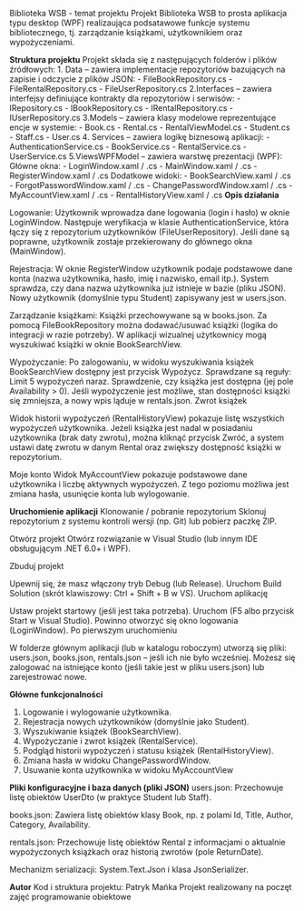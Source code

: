 Biblioteka WSB - temat projektu
Projekt Biblioteka WSB to prosta aplikacja typu desktop (WPF) realizaująca podsatawowe funkcje systemu bibliotecznego, tj. zarządzanie książkami, użytkownikiem oraz wypożyczeniami.

**Struktura projektu**
  Projekt składa się z następujących folderów i plików źródłowych:
    1. Data – zawiera implementacje repozytoriów bazujących na zapisie i odczycie z plików JSON:
      - FileBookRepository.cs
      - FileRentalRepository.cs
      - FileUserRepository.cs
    2.Interfaces – zawiera interfejsy definiujące kontrakty dla repozytoriów i serwisów:
      - IRepository<T>.cs
      - IBookRepository.cs
      - IRentalRepository.cs
      - IUserRepository.cs
    3.Models – zawiera klasy modelowe reprezentujące encje w systemie:
      - Book.cs
      - Rental.cs
      - RentalViewModel.cs
      - Student.cs
      - Staff.cs
      - User.cs
    4. Services – zawiera logikę biznesową aplikacji:
      - AuthenticationService.cs
      - BookService.cs
      - RentalService.cs
      - UserService.cs
    5.ViewsWPFModel – zawiera warstwę prezentacji (WPF):
      Główne okna:
      - LoginWindow.xaml / .cs
      - MainWindow.xaml / .cs
      - RegisterWindow.xaml / .cs
      Dodatkowe widoki:
      - BookSearchView.xaml / .cs
      - ForgotPasswordWindow.xaml / .cs
      - ChangePasswordWindow.xaml / .cs
      - MyAccountView.xaml / .cs
      - RentalHistoryView.xaml / .cs
**Opis działania**
  
  Logowanie:
    Użytkownik wprowadza dane logowania (login i hasło) w oknie LoginWindow.
    Następuje weryfikacja w klasie AuthenticationService, która łączy się z repozytorium użytkowników (FileUserRepository).
    Jeśli dane są poprawne, użytkownik zostaje przekierowany do głównego okna (MainWindow).
  
  Rejestracja:
    W oknie RegisterWindow użytkownik podaje podstawowe dane konta (nazwa użytkownika, hasło, imię i nazwisko, email itp.).
    System sprawdza, czy dana nazwa użytkownika już istnieje w bazie (pliku JSON).
    Nowy użytkownik (domyślnie typu Student) zapisywany jest w users.json.
  
  Zarządzanie książkami:
    Książki przechowywane są w books.json.
    Za pomocą FileBookRepository można dodawać/usuwać książki (logika do integracji w razie potrzeby).
    W aplikacji wizualnej użytkownicy mogą wyszukiwać książki w oknie BookSearchView.
  
  Wypożyczanie:
    Po zalogowaniu, w widoku wyszukiwania książek BookSearchView dostępny jest przycisk Wypożycz.
    Sprawdzane są reguły:
    Limit 5 wypożyczeń naraz.
    Sprawdzenie, czy książka jest dostępna (jej pole Availability > 0).
    Jeśli wypożyczenie jest możliwe, stan dostępności książki się zmniejsza, a nowy wpis ląduje w rentals.json.
    Zwrot książek

  Widok historii wypożyczeń (RentalHistoryView) pokazuje listę wszystkich wypożyczeń użytkownika.
    Jeżeli książka jest nadal w posiadaniu użytkownika (brak daty zwrotu), można kliknąć przycisk Zwróć, a system ustawi datę zwrotu w danym Rental oraz zwiększy dostępność książki w repozytorium.
  
  Moje konto
    Widok MyAccountView pokazuje podstawowe dane użytkownika i liczbę aktywnych wypożyczeń.
    Z tego poziomu możliwa jest zmiana hasła, usunięcie konta lub wylogowanie.



**Uruchomienie aplikacji**
  Klonowanie / pobranie repozytorium
  Sklonuj repozytorium z systemu kontroli wersji (np. Git) lub pobierz paczkę ZIP.

  Otwórz projekt
  Otwórz rozwiązanie w Visual Studio (lub innym IDE obsługującym .NET 6.0+ i WPF).

  Zbuduj projekt

  Upewnij się, że masz włączony tryb Debug (lub Release).
  Uruchom Build Solution (skrót klawiszowy: Ctrl + Shift + B w VS).
  Uruchom aplikację

  Ustaw projekt startowy (jeśli jest taka potrzeba).
  Uruchom (F5 albo przycisk Start w Visual Studio).
  Powinno otworzyć się okno logowania (LoginWindow).
  Po pierwszym uruchomieniu

  W folderze głównym aplikacji (lub w katalogu roboczym) utworzą się pliki:
  users.json, books.json, rentals.json – jeśli ich nie było wcześniej.
  Możesz się zalogować na istniejące konto (jeśli takie jest w pliku users.json) lub zarejestrować nowe.


**Główne funkcjonalności**
  1. Logowanie i wylogowanie użytkownika.
  2. Rejestracja nowych użytkowników (domyślnie jako Student).
  3. Wyszukiwanie książek (BookSearchView).
  4. Wypożyczanie i zwrot książek (RentalService).
  5. Podgląd historii wypożyczeń i statusu książek (RentalHistoryView).
  6. Zmiana hasła w widoku ChangePasswordWindow.
  7. Usuwanie konta użytkownika w widoku MyAccountView
     
**Pliki konfiguracyjne i baza danych (pliki JSON)**
  users.json:
  Przechowuje listę obiektów UserDto (w praktyce Student lub Staff).

  books.json:
  Zawiera listę obiektów klasy Book, np. z polami Id, Title, Author, Category, Availability.

  rentals.json:
  Przechowuje listę obiektów Rental z informacjami o aktualnie wypożyczonych książkach oraz historią zwrotów (pole ReturnDate).

  Mechanizm serializacji: System.Text.Json i klasa JsonSerializer.
  
**Autor**
  Kod i struktura projektu: Patryk Mańka 
  Projekt realizowany na poczęt zajęć programowanie obiektowe
